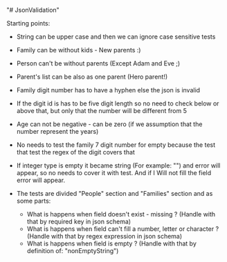 "# JsonValidation" 

Starting points:
* String can be upper case and then we can ignore case sensitive tests
* Family can be without kids - New parents :)
* Person can't be without parents (Except Adam and Eve ;)
* Parent's list can be also as one parent (Hero parent!)
* Family digit number has to have a hyphen else the json is invalid
* If the digit id is has to be five digit length so no need to check
  below or above that, but only that the number will be different from 5
* Age can not be negative - can be zero (if we assumption that the number represent the years)
* No needs to test the family 7 digit number for empty because the test that test the regex of the digit covers that
* If integer type is empty it became string (For example: "") and error will appear,
    so no needs to cover it with test.
    And if I Will not fill the field error will appear.
  

* The tests are divided "People" section and "Families" section and as some parts:
    * What is happens when field doesn't exist - missing ?
      (Handle with that by required key in json schema)
    * What is happens when field can't fill a number, 
      letter or character ?
      (Handle with that by regex expression in json schema)
    * What is happens when field is empty ?
      (Handle with that by definition of: "nonEmptyString")
      